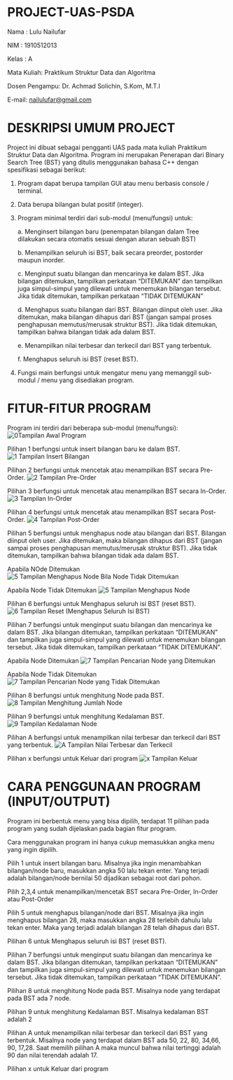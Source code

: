 # PROJECT-UAS-PSDA
Nama  : Lulu Nailufar

NIM   : 1910512013

Kelas : A

Mata Kuliah: Praktikum Struktur Data dan Algoritma

Dosen Pengampu: Dr. Achmad Solichin, S.Kom, M.T.I

E-mail: nailulufar@gmail.com

# DESKRIPSI UMUM PROJECT
Project ini dibuat sebagai pengganti UAS pada mata kuliah Praktikum Struktur Data dan Algoritma. Program ini merupakan Penerapan dari Binary Search Tree (BST) yang ditulis menggunakan bahasa C++ dengan spesifikasi sebagai berikut:      
  1. Program dapat berupa tampilan GUI atau menu berbasis console / terminal.
  2. Data berupa bilangan bulat positif (integer).
  3. Program minimal terdiri dari sub-modul (menu/fungsi) untuk:
      
       a. Menginsert bilangan baru (penempatan bilangan dalam Tree dilakukan secara otomatis sesuai dengan aturan sebuah BST)
      
       b. Menampilkan seluruh isi BST, baik secara preorder, postorder maupun inorder.
       
       c. Menginput suatu bilangan dan mencarinya ke dalam BST. Jika bilangan ditemukan, tampilkan perkataan “DITEMUKAN” dan tampilkan 
         juga simpul-simpul yang dilewati untuk menemukan bilangan tersebut. Jika tidak ditemukan, tampilkan perkataan “TIDAK DITEMUKAN”
      
       d. Menghapus suatu bilangan dari BST. Bilangan diinput oleh user. Jika ditemukan, maka bilangan dihapus dari BST (jangan sampai
         proses penghapusan memutus/merusak struktur BST). Jika tidak ditemukan, tampilkan bahwa bilangan tidak ada dalam BST.
      
       e. Menampilkan nilai terbesar dan terkecil dari BST yang terbentuk.
      
       f. Menghapus seluruh isi BST (reset BST).
  4. Fungsi main berfungsi untuk mengatur menu yang memanggil sub-modul / menu yang disediakan program.

# FITUR-FITUR PROGRAM
Program ini terdiri dari beberapa sub-modul (menu/fungsi):
![0Tampilan Awal Program](https://user-images.githubusercontent.com/66952269/84756152-a1ce0e80-afec-11ea-8eb7-8685a6630ae1.png)
  
  Pilihan 1 berfungsi untuk insert bilangan baru ke dalam BST.
  ![1  Tampilan Insert Bilangan](https://user-images.githubusercontent.com/66952269/84756459-05f0d280-afed-11ea-834a-94d834456bc9.png)
  
  Pilihan 2 berfungsi untuk mencetak atau menampilkan BST secara Pre-Order.
  ![2  Tampilan Pre-Order](https://user-images.githubusercontent.com/66952269/84756467-07ba9600-afed-11ea-92fe-3f417ca46391.png)
  
  Pilihan 3 berfungsi untuk mencetak atau menampilkan BST secara In-Order.
  ![3  Tampilan In-Order](https://user-images.githubusercontent.com/66952269/84756469-08ebc300-afed-11ea-8962-35951975ef6b.png)
  
  Pilihan 4 berfungsi untuk mencetak atau menampilkan BST secara Post-Order.
  ![4  Tampilan Post-Order](https://user-images.githubusercontent.com/66952269/84756475-0a1cf000-afed-11ea-8173-a9c4992c7613.png)
  
  Pilihan 5 berfungsi untuk menghapus node atau bilangan dari BST. Bilangan diinput oleh user. Jika ditemukan, maka 
  bilangan dihapus dari BST (jangan sampai proses penghapusan memutus/merusak struktur BST). Jika tidak ditemukan, tampilkan bahwa 
  bilangan tidak ada dalam BST.
  
  Apabila NOde Ditemukan
  ![5  Tampilan Menghapus Node Bila Node Tidak Ditemukan](https://user-images.githubusercontent.com/66952269/84757418-53ba0a80-afee-11ea-957e-4835c14c7a83.png) 
  
  Apabila Node Tidak Ditemukan
 ![5  Tampilan Menghapus Node](https://user-images.githubusercontent.com/66952269/84756479-0b4e1d00-afed-11ea-86b5-faaf6305540c.png)
  
  Pilihan 6 berfungsi untuk Menghapus seluruh isi BST (reset BST).
  ![6  Tampilan Reset (Menghapus Seluruh Isi BST)](https://user-images.githubusercontent.com/66952269/84756482-0be6b380-afed-11ea-8ca2-d360eacc0084.png)
  
  Pilihan 7 berfungsi untuk menginput suatu bilangan dan mencarinya ke dalam BST. Jika bilangan ditemukan, tampilkan perkataan 
  “DITEMUKAN”   dan tampilkan juga simpul-simpul yang dilewati untuk menemukan bilangan tersebut. Jika tidak ditemukan, tampilkan 
  perkataan “TIDAK DITEMUKAN".
  
  Apabila Node Ditemukan
  ![7  Tampilan Pencarian Node yang Ditemukan](https://user-images.githubusercontent.com/66952269/84756486-0d17e080-afed-11ea-80a2-b443c25849eb.png)
  
  Apabila Node Tidak Ditemukan
  ![7  Tampilan Pencarian Node yang Tidak Ditemukan](https://user-images.githubusercontent.com/66952269/84756492-1012d100-afed-11ea-9639-8e4528c125fc.png)
  
  Pilihan 8 berfungsi untuk menghitung Node pada BST.
  ![8  Tampilan Menghitung Jumlah Node](https://user-images.githubusercontent.com/66952269/84756494-1143fe00-afed-11ea-9ea1-5e67f6bf21d9.png)
  
  Pilihan 9 berfungsi untuk menghitung Kedalaman BST.
  ![9  Tampilan Kedalaman Node](https://user-images.githubusercontent.com/66952269/84756496-12752b00-afed-11ea-80bf-1605e2d7f7be.png)
  
  Pilihan A berfungsi untuk menampilkan nilai terbesar dan terkecil dari BST yang terbentuk.
  ![A  Tampilan Nilai Terbesar dan Terkecil](https://user-images.githubusercontent.com/66952269/84756499-13a65800-afed-11ea-8238-d6a1e1e48d66.png)
  
  Pilihan x berfungsi untuk Keluar dari program
  ![x  Tampilan Keluar](https://user-images.githubusercontent.com/66952269/84756515-1608b200-afed-11ea-88e7-68e47d895c7a.png)
  
# CARA PENGGUNAAN PROGRAM (INPUT/OUTPUT)
Program ini berbentuk menu yang bisa dipilih, terdapat 11 pilihan pada program yang sudah dijelaskan pada bagian fitur program. 

Cara menggunakan program ini hanya cukup memasukkan angka menu yang ingin dipilih.

Pilih 1 untuk insert bilangan baru. Misalnya jika ingin menambahkan bilangan/node baru, masukkan angka 50 lalu tekan enter. Yang terjadi 
adalah bilangan/node bernilai 50 dijadikan sebagai root dari pohon.


Pilih 2,3,4 untuk menampilkan/mencetak BST secara Pre-Order, In-Order atau Post-Order

Pilih 5 untuk menghapus bilangan/node dari BST. Misalnya jika ingin menghapus bilangan 28, maka masukkan angka 28 terlebih dahulu lalu tekan enter. Maka yang terjadi adalah bilangan 28 telah dihapus dari BST.

Pilihan 6 untuk Menghapus seluruh isi BST (reset BST).

Pilihan 7 berfungsi untuk menginput suatu bilangan dan mencarinya ke dalam BST. Jika bilangan ditemukan, tampilkan perkataan 
“DITEMUKAN”   dan tampilkan juga simpul-simpul yang dilewati untuk menemukan bilangan tersebut. Jika tidak ditemukan, tampilkan 
perkataan “TIDAK DITEMUKAN".

Pilihan 8 untuk menghitung Node pada BST. Misalnya node yang terdapat pada BST ada 7 node.

Pilihan 9 untuk menghitung Kedalaman BST. Misalnya kedalaman BST adalah 2

Pilihan A  untuk menampilkan nilai terbesar dan terkecil dari BST yang terbentuk. Misalnya node yang terdapat dalam BST ada 50, 22, 80, 34,66, 90, 17,28. Saat memilih pilihan A maka muncul bahwa nilai tertinggi adalah 90 dan nilai terendah adalah 17.

Pilihan x untuk Keluar dari program
